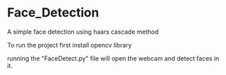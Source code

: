 # Face_Detection
A simple face detection using haars cascade method

To run the project first install opencv library

running the "FaceDetect.py" file will open the webcam and detect faces in it.

